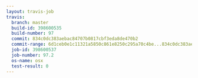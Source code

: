 ```yaml
---
layout: travis-job
travis:
  branch: master
  build-id: 398600535
  build-number: 97
  commit: 834c0dc383aebac84707b0817cbf3eda8de470b2
  commit-range: 6d1ceb0e1c11321a5850c861e8250c295a70c4be...834c0dc383aebac84707b0817cbf3eda8de470b2
  job-id: 398600537
  job-number: 97.2
  os-name: osx
  test-result: 0
---
```

